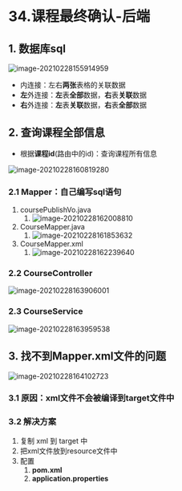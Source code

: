 # 34.课程最终确认-后端

## 1. 数据库sql

![image-20210228155914959](https://raw.githubusercontent.com/TWDH/Leetcode-From-Zero/pictures/img/image-20210228155914959.png)

* 内连接：左右**两张**表格的关联数据
* **左**外连接：**左**表**全部**数据，**右**表**关联**数据
* **右**外连接：**左**表**关联**数据，**右**表**全部**数据

## 2. 查询课程全部信息

* 根据**课程id**(路由中的id)：查询课程所有信息

![image-20210228160819280](https://raw.githubusercontent.com/TWDH/Leetcode-From-Zero/pictures/img/image-20210228160819280.png)

### 2.1 Mapper：自己编写sql语句

1. coursePublishVo.java
   1. ![image-20210228162008810](https://raw.githubusercontent.com/TWDH/Leetcode-From-Zero/pictures/img/image-20210228162008810.png)
2. CourseMapper.java
   1. ![image-20210228161853632](https://raw.githubusercontent.com/TWDH/Leetcode-From-Zero/pictures/img/image-20210228161853632.png)
3. CourseMapper.xml
   1. ![image-20210228162239640](https://raw.githubusercontent.com/TWDH/Leetcode-From-Zero/pictures/img/image-20210228162239640.png)



### 2.2 CourseController

![image-20210228163906001](https://raw.githubusercontent.com/TWDH/Leetcode-From-Zero/pictures/img/image-20210228163906001.png)

### 2.3 CourseService

![image-20210228163959538](https://raw.githubusercontent.com/TWDH/Leetcode-From-Zero/pictures/img/image-20210228163959538.png)

## 3. 找不到Mapper.xml文件的问题

![image-20210228164102723](https://raw.githubusercontent.com/TWDH/Leetcode-From-Zero/pictures/img/image-20210228164102723.png)

### 3.1 原因：xml文件不会被编译到target文件中

### 3.2 解决方案

1. 复制 xml 到 target 中
2. 把xml文件放到resource文件中
3. 配置
   1. **pom.xml**
   2. **application.properties**